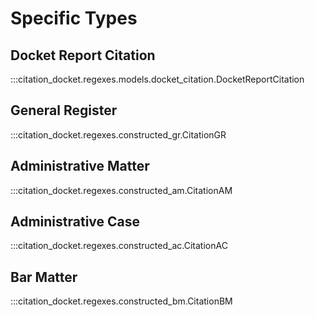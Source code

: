 # Specific Types

## Docket Report Citation

:::citation_docket.regexes.models.docket_citation.DocketReportCitation

## General Register

:::citation_docket.regexes.constructed_gr.CitationGR

## Administrative Matter

:::citation_docket.regexes.constructed_am.CitationAM

## Administrative Case

:::citation_docket.regexes.constructed_ac.CitationAC

## Bar Matter

:::citation_docket.regexes.constructed_bm.CitationBM
